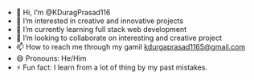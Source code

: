 - 👋 Hi, I’m @KDuragPrasad116
- 👀 I’m interested in creative and innovative projects
- 🌱 I’m currently learning full stack web development
- 💞️ I’m looking to collaborate on interesting and creative project 
- 📫 How to reach me through my gamil kdurgaprasad1165@gmail.com
- 😄 Pronouns: He/Him
- ⚡ Fun fact: I learn from a lot of thing by my past mistakes.  

<!---
KDuragPrasad116/KDuragPrasad116 is a ✨ special ✨ repository because its `README.md` (this file) appears on your GitHub profile.
You can click the Preview link to take a look at your changes.
--->
